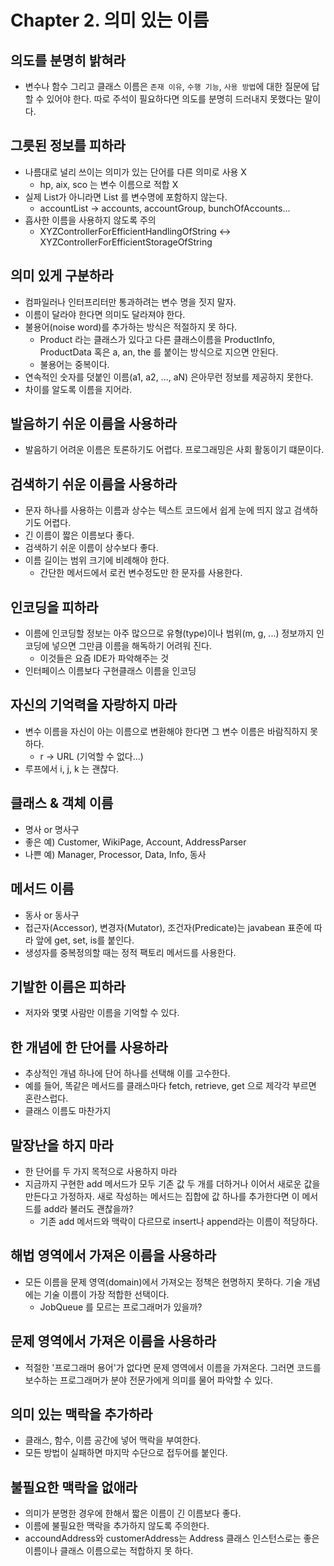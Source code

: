# Chapter 2. 의미 있는 이름

## 의도를 분명히 밝혀라

- 변수나 함수 그리고 클래스 이름은 `존재 이유`, `수행 기능`, `사용 방법`에 대한 질문에 답할 수 있어야 한다. 따로 주석이 필요하다면 의도를 분명히 드러내지 못했다는 말이다.

## 그릇된 정보를 피하라

- 나름대로 널리 쓰이는 의미가 있는 단어를 다른 의미로 사용 X
  - hp, aix, sco 는 변수 이름으로 적합 X
- 실제 List가 아니라면 List 를 변수명에 포함하지 않는다.
  - accountList -> accounts, accountGroup, bunchOfAccounts...
- 흡사한 이름을 사용하지 않도록 주의
  - XYZControllerForEfficientHandlingOfString <-> XYZControllerForEfficientStorageOfString

## 의미 있게 구분하라

- 컴파일러나 인터프리터만 통과하려는 변수 명을 짓지 말자.
- 이름이 달라야 한다면 의미도 달라져야 한다.
- 불용어(noise word)를 추가하는 방식은 적절하지 못 하다.
  - Product 라는 클래스가 있다고 다른 클래스이름을 ProductInfo, ProductData 혹은 a, an, the 를 붙이는 방식으로 지으면 안된다.
  - 불용어는 중복이다.
- 연속적인 숫자를 덧붙인 이름(a1, a2, ..., aN) 은아무런 정보를 제공하지 못한다.
- 차이를 알도록 이름을 지어라.

## 발음하기 쉬운 이름을 사용하라

- 발음하기 어려운 이름은 토론하기도 어렵다. 프로그래밍은 사회 활동이기 떄문이다.

## 검색하기 쉬운 이름을 사용하라

- 문자 하나를 사용하는 이름과 상수는 텍스트 코드에서 쉽게 눈에 띄지 않고 검색하기도 어렵다.
- 긴 이름이 짧은 이름보다 좋다.
- 검색하기 쉬운 이름이 상수보다 좋다.
- 이름 길이는 범위 크기에 비례해야 한다.
  - 간단한 메서드에서 로컨 변수정도만 한 문자를 사용한다.

## 인코딩을 피하라

- 이름에 인코딩할 정보는 아주 많으므로 유형(type)이나 범위(m, g, ...) 정보까지 인코딩에 넣으면 그만큼 이름을 해독하기 어려워 진다.
  - 이것들은 요즘 IDE가 파악해주는 것
- 인터페이스 이름보다 구현클래스 이름을 인코딩

## 자신의 기억력을 자랑하지 마라

- 변수 이름을 자신이 아는 이름으로 변환해야 한다면 그 변수 이름은 바람직하지 못하다.
  - r -> URL (기억할 수 없다...)
- 루프에서 i, j, k 는 괜찮다.

## 클래스 & 객체 이름

- 명사 or 명사구
- 좋은 예) Customer, WikiPage, Account, AddressParser
- 나쁜 예) Manager, Processor, Data, Info, 동사

## 메서드 이름

- 동사 or 동사구
- 접근자(Accessor), 변경자(Mutator), 조건자(Predicate)는 javabean 표준에 따라 앞에 get, set, is를 붙인다.
- 생성자를 중복정의할 때는 정적 팩토리 메서드를 사용한다.

## 기발한 이름은 피하라

- 저자와 몇몇 사람만 이름을 기억할 수 있다.

## 한 개념에 한 단어를 사용하라

- 추상적인 개념 하나에 단어 하나를 선택해 이를 고수한다.
- 예를 들어, 똑같은 메서드를 클래스마다 fetch, retrieve, get 으로 제각각 부르면 혼란스럽다.
- 클래스 이름도 마찬가지

## 말장난을 하지 마라

- 한 단어를 두 가지 목적으로 사용하지 마라
- 지금까지 구현한 add 메서드가 모두 기존 값 두 개를 더하거나 이어서 새로운 값을 만든다고 가정하자. 새로 작성하는 메서드는 집합에 값 하나를 추가한다면 이 메서드를 add라 불러도 괜찮을까?
  - 기존 add 메서드와 맥락이 다르므로 insert나 append라는 이름이 적당하다.

## 해법 영역에서 가져온 이름을 사용하라

- 모든 이름을 문제 영역(domain)에서 가져오는 정책은 현명하지 못하다. 기술 개념에는 기술 이름이 가장 적합한 선택이다.
  - JobQueue 를 모르는 프로그래머가 있을까?

## 문제 영역에서 가져온 이름을 사용하라

- 적절한 '프로그래머 용어'가 없다면 문제 영역에서 이름을 가져온다. 그러면 코드를 보수하는 프로그래머가 분야 전문가에게 의미를 물어 파악할 수 있다.

## 의미 있는 맥락을 추가하라

- 클래스, 함수, 이름 공간에 넣어 맥락을 부여한다.
- 모든 방법이 실패하면 마지막 수단으로 접두어를 붙인다.

## 불필요한 맥락을 없애라

- 의미가 분명한 경우에 한해서 짧은 이름이 긴 이름보다 좋다.
- 이름에 불필요한 맥락을 추가하지 않도록 주의한다.
- accoundAddress와 customerAddress는 Address 클래스 인스턴스로는 좋은 이름이나 클래스 이름으로는 적합하지 못 하다.